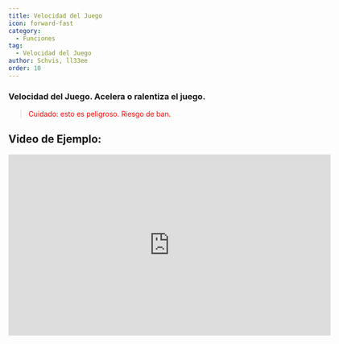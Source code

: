 ```yaml
---
title: Velocidad del Juego
icon: forward-fast
category:
  - Funciones
tag:
  - Velocidad del Juego
author: Schvis, ll33ee
order: 10
---
```


### Velocidad del Juego. Acelera o ralentiza el juego.

><span style="color:red;">Cuidado: esto es peligroso. Riesgo de ban.</span>

## Video de Ejemplo:

<div class="iframe-container"><iframe width="640" height="360" src="https://www.youtube.com/embed/MzXhudYkaDg?list=PL5eI1Tb64p56g27qfYk7VuFTz4FK6YrKa" title="Korepi - Game Speed" frameborder="0" allow="accelerometer; autoplay; clipboard-write; encrypted-media; gyroscope; picture-in-picture; web-share" allowfullscreen></iframe></div>
